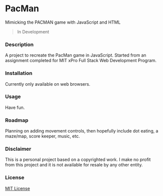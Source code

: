 # PacMan
Mimicking the PACMAN game with JavaScript and HTML

> In Development

### Description
A project to recreate the PacMan game in JavaScript. Started from an assignment completed for MIT xPro Full Stack Web Development Program.

### Installation
Currently only available on web browsers.

### Usage
Have fun.

<!--### Support-->

### Roadmap
Planning on adding movement controls, then hopefully include dot eating, a maze/map, score keeper, music, etc.

### Disclaimer
This is a personal project based on a copyrighted work. I make no profit from this project and it is not available for resale by any other entity.

### License
[MIT License](https://github.com/kParsonsDesign/pacman/blob/main/LICENSE)
